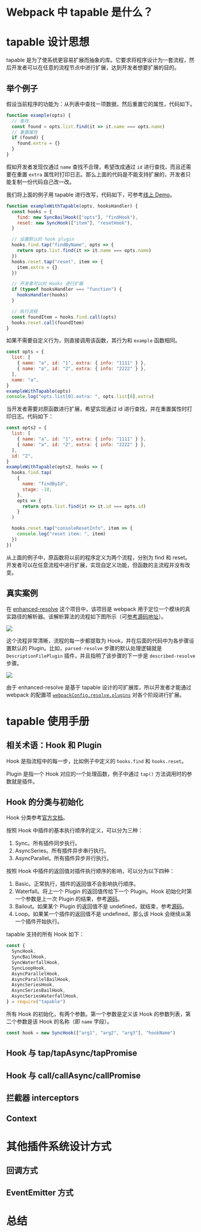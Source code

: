 <!--
  摘要：
-->

# Webpack 中 tapable 是什么？

# tapable 设计思想

tapable 是为了使系统更容易扩展而抽象的库。它要求将程序设计为一套流程，然后开发者可以在任意的流程节点中进行扩展，达到开发者想要扩展的目的。

## 举个例子

假设当前程序的功能为：从列表中查找一项数据，然后重置它的属性，代码如下。

```js
function example(opts) {
  // 查找
  const found = opts.list.find(it => it.name === opts.name)
  // 重置属性
  if (found) {
    found.extra = {}
  }
}
```

假如开发者发现仅通过 `name` 查找不合理，希望改成通过 `id` 进行查找，而且还需要在重置 `extra` 属性时打印日志。那么上面的代码是不能支持扩展的，开发者只能复制一份代码自己改一改。

我们将上面的例子用 tapable 进行改写，代码如下，可参考[线上 Demo](https://codesandbox.io/s/tapable-example-t7gl2)。

```js
function exampleWithTapable(opts, hooksHandler) {
  const hooks = {
    find: new SyncBailHook(["opts"], "findHook"),
    reset: new SyncHook(["item"], "resetHook"),
  }

  // 设置默认的 hook plugin
  hooks.find.tap("findByName", opts => {
    return opts.list.find(it => it.name === opts.name)
  })
  hooks.reset.tap("reset", item => {
    item.extra = {}
  })

  // 开发者可以对 Hooks 进行扩展
  if (typeof hooksHandler === "function") {
    hooksHandler(hooks)
  }

  // 执行流程
  const foundItem = hooks.find.call(opts)
  hooks.reset.call(foundItem)
}
```

如果不需要自定义行为，则直接调用该函数，其行为和 `example` 函数相同。

```js
const opts = {
  list: [
    { name: "a", id: "1", extra: { info: "1111" } },
    { name: "a", id: "2", extra: { info: "2222" } },
  ],
  name: "a",
}
exampleWithTapable(opts)
console.log("opts.list[0].extra: ", opts.list[0].extra)
```

当开发者需要对原函数进行扩展，希望实现通过 id 进行查找，并在重置属性时打印日志。代码如下：

```js
const opts2 = {
  list: [
    { name: "a", id: "1", extra: { info: "1111" } },
    { name: "a", id: "2", extra: { info: "2222" } },
  ],
  id: "2",
}
exampleWithTapable(opts2, hooks => {
  hooks.find.tap(
    {
      name: "findById",
      stage: -10,
    },
    opts => {
      return opts.list.find(it => it.id === opts.id)
    }
  )

  hooks.reset.tap("consoleResetInfo", item => {
    console.log("reset item: ", item)
  })
})
```

从上面的例子中，原函数将以前的程序定义为两个流程，分别为 find 和 reset。开发者可以在任意流程中进行扩展，实现自定义功能，但函数的主流程并没有改变。

## 真实案例

在 [enhanced-resolve](https://github.com/webpack/enhanced-resolve) 这个项目中，该项目是 webpack 用于定位一个模块的真实路径的解析器。该解析算法的流程如下图所示（可[参考源码地址](https://github.com/webpack/enhanced-resolve/blob/60d79f3c93304ce5ecbbe0127aa583d4a73bf1a1/lib/ResolverFactory.js#L281)）。

![](./imgs/enhanced-resolve-pipeline.png)

这个流程非常清晰，流程的每一步都提取为 Hook，并在后面的代码中为各步骤设置默认的 Plugin。比如，`parsed-resolve` 步骤的默认处理逻辑就是 `DescriptionFilePlugin` 插件，并且指明了该步骤的下一步是 `described-resolve` 步骤。

![](./imgs/enhanced-resolve-hook-plugin.png)

由于 enhanced-resolve 是基于 tapable 设计的可扩展库，所以开发者才能通过 webpack 的配置项 [`webpackConfig.resolve.plugins`](https://webpack.js.org/configuration/resolve/#resolveplugins) 对各个阶段进行扩展。

# tapable 使用手册

## 相关术语：Hook 和 Plugin

Hook 是指流程中的每一步，比如例子中定义的 `hooks.find` 和 `hooks.reset`。

Plugin 是指一个 Hook 对应的一个处理函数，例子中通过 `tap()` 方法调用时的参数就是插件。

## Hook 的分类与初始化

Hook 分类参考[官方文档](https://github.com/webpack/tapable#hook-types)。

按照 Hook 中插件的基本执行顺序的定义，可以分为三种：

1. Sync。所有插件同步执行。
2. AsyncSeries。所有插件异步串行执行。
3. AsyncParallel。所有插件异步并行执行。

按照 Hook 中插件的返回值对插件执行顺序的影响，可以分为以下四种：

1. Basic。正常执行，插件的返回值不会影响执行顺序。
2. Waterfall。将上一个 Plugin 的返回值传给下一个 Plugin。Hook 初始化时第一个参数是上一次 Plugin 的结果，参考[源码](https://github.com/webpack/tapable/blob/acd0a66d3769120b1e9e5b66823475043237f30b/lib/__tests__/SyncWaterfallHook.js#L17-L31)。
3. Bailout。如果某个 Plugin 的返回值不是 undefined，就结束，参考[源码](https://github.com/webpack/tapable/blob/master/lib/SyncBailHook.js#L15)。
4. Loop。如果某一个插件的返回值不是 undefined，那么该 Hook 会继续从第一个插件开始执行。

tapable 支持的所有 Hook 如下：

```js
const {
  SyncHook,
  SyncBailHook,
  SyncWaterfallHook,
  SyncLoopHook,
  AsyncParallelHook,
  AsyncParallelBailHook,
  AsyncSeriesHook,
  AsyncSeriesBailHook,
  AsyncSeriesWaterfallHook,
} = require("tapable")
```

所有 Hook 的初始化，有两个参数。第一个参数是定义该 Hook 的参数列表，第二个参数是该 Hook 的名称（即 `name` 字段）。

```js
const hook = new SyncHook(["arg1", "arg2", "arg3"], "hookName")
```

## Hook 与 tap/tapAsync/tapPromise

## Hook 与 call/callAsync/callPromise

## 拦截器 interceptors

## Context

# 其他插件系统设计方式

## 回调方式

## EventEmitter 方式

# 总结
